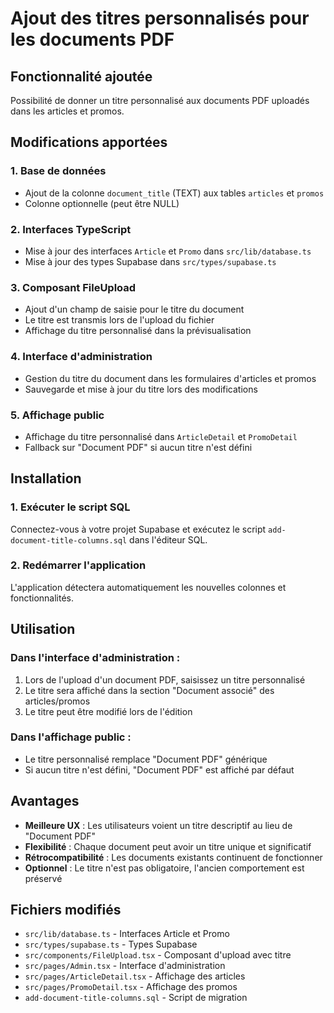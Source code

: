# Ajout des titres personnalisés pour les documents PDF

## Fonctionnalité ajoutée
Possibilité de donner un titre personnalisé aux documents PDF uploadés dans les articles et promos.

## Modifications apportées

### 1. **Base de données**
- Ajout de la colonne `document_title` (TEXT) aux tables `articles` et `promos`
- Colonne optionnelle (peut être NULL)

### 2. **Interfaces TypeScript**
- Mise à jour des interfaces `Article` et `Promo` dans `src/lib/database.ts`
- Mise à jour des types Supabase dans `src/types/supabase.ts`

### 3. **Composant FileUpload**
- Ajout d'un champ de saisie pour le titre du document
- Le titre est transmis lors de l'upload du fichier
- Affichage du titre personnalisé dans la prévisualisation

### 4. **Interface d'administration**
- Gestion du titre du document dans les formulaires d'articles et promos
- Sauvegarde et mise à jour du titre lors des modifications

### 5. **Affichage public**
- Affichage du titre personnalisé dans `ArticleDetail` et `PromoDetail`
- Fallback sur "Document PDF" si aucun titre n'est défini

## Installation

### 1. Exécuter le script SQL
Connectez-vous à votre projet Supabase et exécutez le script `add-document-title-columns.sql` dans l'éditeur SQL.

### 2. Redémarrer l'application
L'application détectera automatiquement les nouvelles colonnes et fonctionnalités.

## Utilisation

### Dans l'interface d'administration :
1. Lors de l'upload d'un document PDF, saisissez un titre personnalisé
2. Le titre sera affiché dans la section "Document associé" des articles/promos
3. Le titre peut être modifié lors de l'édition

### Dans l'affichage public :
- Le titre personnalisé remplace "Document PDF" générique
- Si aucun titre n'est défini, "Document PDF" est affiché par défaut

## Avantages
- **Meilleure UX** : Les utilisateurs voient un titre descriptif au lieu de "Document PDF"
- **Flexibilité** : Chaque document peut avoir un titre unique et significatif
- **Rétrocompatibilité** : Les documents existants continuent de fonctionner
- **Optionnel** : Le titre n'est pas obligatoire, l'ancien comportement est préservé

## Fichiers modifiés
- `src/lib/database.ts` - Interfaces Article et Promo
- `src/types/supabase.ts` - Types Supabase
- `src/components/FileUpload.tsx` - Composant d'upload avec titre
- `src/pages/Admin.tsx` - Interface d'administration
- `src/pages/ArticleDetail.tsx` - Affichage des articles
- `src/pages/PromoDetail.tsx` - Affichage des promos
- `add-document-title-columns.sql` - Script de migration
